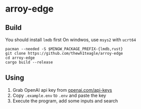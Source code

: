 # arroy-edge

## Build
You should install `lmdb` first
On windwos, use `msys2` with `ucrt64`
```console
pacman --needed -S $MINGW_PACKAGE_PREFIX-{lmdb,rust}
git clone https://github.com/thewh1teagle/arroy-edge
cd arroy-edge
cargo build --release
```

## Using
1. Grab OpenAI api key from [openai.com/api-keys](https://platform.openai.com/api-keys)
2. Copy `.example.env` to `.env` and paste the key
3. Execute the program, add some inputs and search

